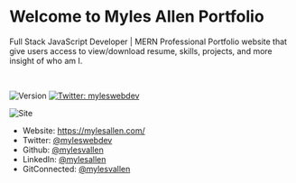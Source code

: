 # Welcome to Myles Allen Portfolio
Full Stack JavaScript Developer | MERN
Professional Portfolio website that give users access to view/download resume, skills, projects, and more insight of who am I.

<br/>
<p>
  <img alt="Version" src="https://img.shields.io/badge/version-1.0-blue.svg?cacheSeconds=2592000" />
  <a href="https://twitter.com/myleswebdev" target="_blank">
    <img alt="Twitter: myleswebdev" src="https://img.shields.io/twitter/follow/myleswebdev.svg?style=social" />
  </a>
</p>

![Site](https://github.com/mylesvallen/mylesvallen.github.io/blob/master/myles-allen-portfolio.png)

* Website: https://mylesallen.com/
* Twitter: [@myleswebdev](https://twitter.com/myleswebdev)
* Github: [@mylesvallen](https://github.com/mylesvallen)
* LinkedIn: [@mylesallen](https://linkedin.com/in/mylesallen)
* GitConnected: [@mylesvallen](https://gitconnected.com/mylesvallen/resume)

